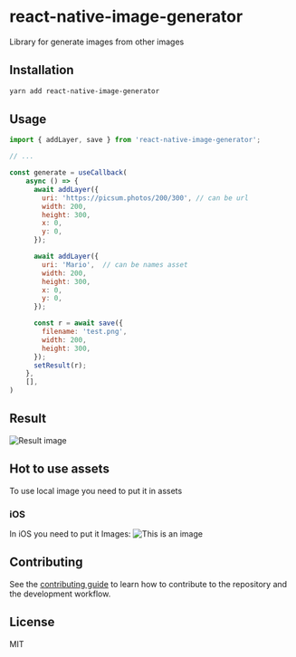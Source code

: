 # react-native-image-generator

Library for generate images from other images

## Installation

```sh
yarn add react-native-image-generator
```

## Usage

```js
import { addLayer, save } from 'react-native-image-generator';

// ...

const generate = useCallback(
    async () => {
      await addLayer({
        uri: 'https://picsum.photos/200/300', // can be url 
        width: 200,
        height: 300,
        x: 0,
        y: 0,
      });

      await addLayer({
        uri: 'Mario',  // can be names asset
        width: 200,
        height: 300,
        x: 0,
        y: 0,
      });

      const r = await save({
        filename: 'test.png',
        width: 200,
        height: 300,
      });
      setResult(r);
    },
    [],
)
```

## Result

![Result image](https://github.com/evgenusov/react-native-image-generator/blob/main/images/result.png?raw=true)


## Hot to use assets
To use local image you need to put it in assets
### iOS
In iOS you need to put it Images:
![This is an image](https://github.com/evgenusov/react-native-image-generator/blob/main/images/xcode_assets.jpeg?raw=true)




## Contributing

See the [contributing guide](CONTRIBUTING.md) to learn how to contribute to the repository and the development workflow.

## License

MIT
